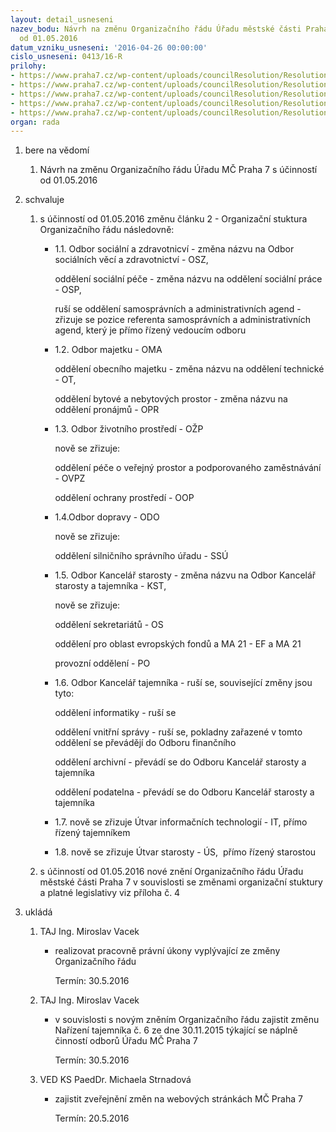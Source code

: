 ```yaml
---
layout: detail_usneseni
nazev_bodu: Návrh na změnu Organizačního řádu Úřadu městské části Praha 7 s účinností
  od 01.05.2016
datum_vzniku_usneseni: '2016-04-26 00:00:00'
cislo_usneseni: 0413/16-R
prilohy:
- https://www.praha7.cz/wp-content/uploads/councilResolution/Resolutions/27613/export/DZ_OR~50539.doc
- https://www.praha7.cz/wp-content/uploads/councilResolution/Resolutions/27613/export/ORstavajicizneni~50538.doc
- https://www.praha7.cz/wp-content/uploads/councilResolution/Resolutions/27613/export/OR_se_sledovanim_zmen2~50537.doc
- https://www.praha7.cz/wp-content/uploads/councilResolution/Resolutions/27613/export/OR_final1~50536.doc
- https://www.praha7.cz/wp-content/uploads/councilResolution/Resolutions/27613/export/export~299516.pdf
organ: rada
---
```

<ol class="urzList_view" id="urzList">
<li class="urzClass1" id=""><span name="1">bere na vědomí</span> 
<ol class="urzOlClass">
<li class="urzClass2" style="TEXT-ALIGN: left" id=""><span><p>Návrh na změnu Organizačního řádu Úřadu MČ Praha 7 s účinností od 01.05.2016</p></span></li></ol></li>
<li class="urzClass1" id=""><span name="24">schvaluje</span> 
<ol class="urzOlClass">
<li class="urzClass2" style="TEXT-ALIGN: left" id=""><span><p>s účinností od 01.05.2016 změnu článku 2 - Organizační stuktura Organizačního řádu&nbsp;následovně:</p></span>
<ul class="urzUlClass">
<li class="urzClass3" style="TEXT-ALIGN: left" id=""><span><p>1.1.&nbsp;Odbor sociální a zdravotnicví - změna názvu na Odbor sociálních věcí a zdravotnictví - OSZ,</p><p>oddělení sociální péče - změna názvu na oddělení sociální práce - OSP,</p><p>ruší se oddělení samosprávních a administrativních agend - zřizuje se pozice&nbsp;referenta samosprávních a administrativních agend, který je přímo řízený vedoucím odboru</p></span></li>
<li class="urzClass3" style="TEXT-ALIGN: left" id=""><span><p>1.2. Odbor majetku - OMA</p><p>oddělení&nbsp;obecního&nbsp;majetku - změna názvu na oddělení technické - OT,</p><p>oddělení bytové a nebytových prostor - změna názvu na oddělení pronájmů - OPR</p></span></li>
<li class="urzClass3" style="TEXT-ALIGN: left" id=""><span><p>1.3. Odbor životního prostředí - OŽP</p><p>nově se zřizuje:</p><p>oddělení péče o veřejný prostor a podporovaného zaměstnávání -&nbsp;OVPZ</p><p>oddělení&nbsp;ochrany prostředí - OOP</p></span></li>
<li class="urzClass3" style="TEXT-ALIGN: left" id=""><span><p>1.4.Odbor dopravy - ODO</p><p>nově se zřizuje:</p><p>oddělení silničního správního úřadu - SSÚ</p></span></li>
<li class="urzClass3" style="TEXT-ALIGN: left" id=""><span><p>1.5. Odbor Kancelář starosty - změna názvu na Odbor Kancelář starosty a tajemníka - KST,</p><p>nově se zřizuje:</p><p>oddělení sekretariátů - OS</p><p>oddělení pro oblast evropských fondů a MA 21 - EF a MA 21</p><p>provozní oddělení - PO</p></span></li>
<li class="urzClass3" style="TEXT-ALIGN: left" id=""><span><p>1.6. Odbor Kancelář tajemníka - ruší se, související změny jsou tyto:</p><p>oddělení informatiky - ruší se</p><p>oddělení vnitřní správy - ruší se, pokladny zařazené v tomto oddělení se převádějí do&nbsp;Odboru finančního &nbsp;</p><p>oddělení archivní - převádí se do Odboru Kancelář starosty a tajemníka</p><p>oddělení podatelna - převádí se do Odboru Kancelář starosty a tajemníka&nbsp;&nbsp;</p></span></li>
<li class="urzClass3" style="TEXT-ALIGN: left" id=""><span><p>1.7. nově se zřizuje Útvar informačních technologií - IT, přímo řízený tajemníkem</p></span></li>
<li class="urzClass3" style="TEXT-ALIGN: left" id=""><span><p>1.8. nově se zřizuje Útvar starosty - ÚS, &nbsp;přímo řízený starostou</p></span></li></ul></li>
<li class="urzClass2" style="TEXT-ALIGN: left" id=""><span><p>s účinností od 01.05.2016 nové znění Organizačního řádu Úřadu městské části Praha 7 v souvislosti se změnami organizační stuktury a platné legislativy viz příloha č. 4</p></span></li></ol></li><li class="urzClass1" id="urzUkoly"><span name="1">ukládá</span><ol class="urzOlClass"><li class="urzClass2"><span><p>TAJ Ing. Miroslav Vacek</p></span><ul class="urzUlClass"><li class="urzClass3"><span><p>realizovat pracovně právní úkony vyplývající ze změny Organizačního řádu</p></span><span class="urzUkolTermin">  Termín:&nbsp;30.5.2016</span></li></ul></li><li class="urzClass2"><span><p>TAJ Ing. Miroslav Vacek</p></span><ul class="urzUlClass"><li class="urzClass3"><span><p>v souvislosti s novým zněním Organizačního řádu zajistit změnu Nařízení tajemníka č. 6 ze dne 30.11.2015 týkající se náplně činností odborů Úřadu MČ Praha 7</p></span><span class="urzUkolTermin">  Termín:&nbsp;30.5.2016</span></li></ul></li><li class="urzClass2"><span><p>VED KS PaedDr. Michaela Strnadová</p></span><ul class="urzUlClass"><li class="urzClass3"><span><p>zajistit zveřejnění změn na webových stránkách MČ Praha 7</p></span><span class="urzUkolTermin">  Termín:&nbsp;20.5.2016</span></li></ul></li></ol></li>
</ol>